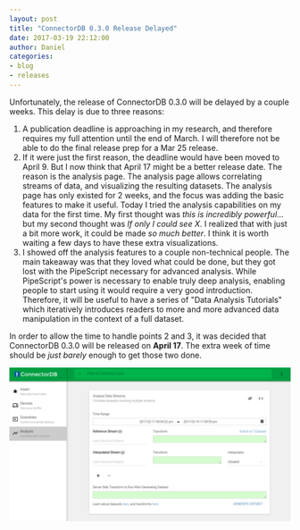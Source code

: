 ```yaml
---
layout: post
title: "ConnectorDB 0.3.0 Release Delayed"
date: 2017-03-19 22:12:00
author: Daniel
categories:
- blog
- releases
---
```


Unfortunately, the release of ConnectorDB 0.3.0 will be delayed by a couple weeks. This delay is due to three reasons:

1. A publication deadline is approaching in my research, and therefore requires my full attention until the end of March. I will therefore not be able to do the final release prep for a Mar 25 release.
2. If it were just the first reason, the deadline would have been moved to April 9. But I now think that April 17 might be a better release date.
The reason is the analysis page. The analysis page allows correlating streams of data, and visualizing the resulting datasets. The analysis page
has only existed for 2 weeks, and the focus was adding the basic features to make it useful. Today I tried the analysis capabilities on my data for the first time. My first thought was *this is incredibly powerful*... but my second thought was *If only I could see X*. I realized that with just a bit more work, it could be made *so much better*. I think it is worth waiting a few days to have these extra visualizations.
3. I showed off the analysis features to a couple non-technical people. The main takeaway was that they loved what could be done, but they got lost with the PipeScript necessary for advanced analysis. While PipeScript's power is necessary to enable truly deep analysis, enabling people to start using it would require a very good introduction. Therefore, it will be useful to have a series of "Data Analysis Tutorials" which iteratively introduces readers to more and more advanced data manipulation in the context of a full dataset.

In order to allow the time to handle points 2 and 3, it was decided that ConnectorDB 0.3.0 will be released on **April 17**. The extra week of time should be *just barely* enough to get those two done.

<img src="/assets/img/blog/dataset-screen.png" style="display:block;margin: 0 auto;" />
